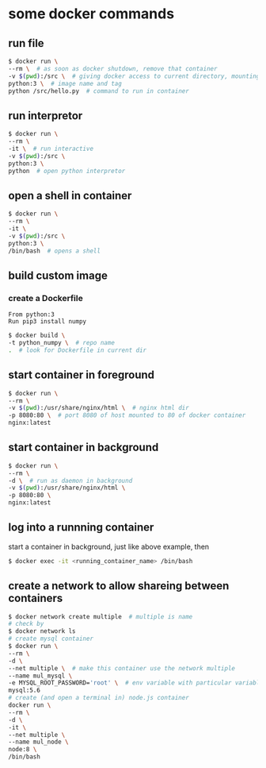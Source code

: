 # some docker commands

## run file
```sh
$ docker run \
--rm \  # as soon as docker shutdown, remove that container
-v $(pwd):/src \  # giving docker access to current directory, mounting on docker's /src folder
python:3 \  # image name and tag
python /src/hello.py  # command to run in container
```

## run interpretor
```sh
$ docker run \
--rm \
-it \  # run interactive
-v $(pwd):/src \
python:3 \
python  # open python interpretor
```

## open a shell in container
```sh
$ docker run \
--rm \
-it \
-v $(pwd):/src \
python:3 \
/bin/bash  # opens a shell
```

## build custom image

### create a Dockerfile
```
From python:3
Run pip3 install numpy
```

```sh
$ docker build \
-t python_numpy \  # repo name
.  # look for Dockerfile in current dir
```

## start container in foreground
```sh
$ docker run \
--rm \
-v $(pwd):/usr/share/nginx/html \  # nginx html dir
-p 8080:80 \  # port 8080 of host mounted to 80 of docker container
nginx:latest
```

## start container in background
```sh
$ docker run \
--rm \
-d \  # run as daemon in background
-v $(pwd):/usr/share/nginx/html \
-p 8080:80 \
nginx:latest
```

## log into a runnning container

start a container in background, just like above example, then
```sh
$ docker exec -it <running_container_name> /bin/bash
```

## create a network to allow shareing between containers
```sh
$ docker network create multiple  # multiple is name
# check by
$ docker network ls
# create mysql container
$ docker run \
--rm \
-d \
--net multiple \  # make this container use the network multiple
--name mul_mysql \
-e MYSQL_ROOT_PASSWORD='root' \  # env variable with particular variable
mysql:5.6
# create (and open a terminal in) node.js container
docker run \
--rm \
-d \
-it \
--net multiple \
--name mul_node \
node:8 \
/bin/bash
```

